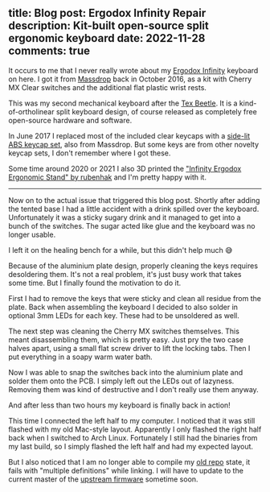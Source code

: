 title: Blog
post: Ergodox Infinity Repair
description: Kit-built open-source split ergonomic keyboard
date: 2022-11-28
comments: true
---

It occurs to me that I never really wrote about my [Ergodox Infinity](https://deskthority.net/wiki/Infinity_ErgoDox) keyboard on here.
I got it from [Massdrop](https://drop.com/buy/infinity-ergodox) back in October 2016, as a kit with Cherry MX Clear switches and the additional flat plastic wrist rests.

This was my second mechanical keyboard after the [Tex Beetle](tex_beetle.html).
It is a kind-of-ortholinear split keyboard design, of course released as completely free open-source hardware and software.

In June 2017 I replaced most of the included clear keycaps with a [side-lit ABS keycap set](https://drop.com/buy/side-lit-abs-keycap-set), also from Massdrop.
But some keys are from other novelty keycap sets, I don't remember where I got these.

Some time around 2020 or 2021 I also 3D printed the ["Infinity Ergodox Ergonomic Stand" by rubenhak](https://www.thingiverse.com/thing:4079818) and I'm pretty happy with it.

<hr>

Now on to the actual issue that triggered this blog post.
Shortly after adding the tented base I had a little accident with a drink spilled over the keyboard.
Unfortunately it was a sticky sugary drink and it managed to get into a bunch of the switches.
The sugar acted like glue and the keyboard was no longer usable.

I left it on the healing bench for a while, but this didn't help much 😅

Because of the aluminium plate design, properly cleaning the keys requires desoldering them.
It's not a real problem, it's just busy work that takes some time.
But I finally found the motivation to do it.

First I had to remove the keys that were sticky and clean all residue from the plate.
Back when assembling the keyboard I decided to also solder in optional 3mm LEDs for each key.
These had to be unsoldered as well.

<!--%
lightgallery([
    [ "img/ergodox_repair_1.jpg", "PCB, keys to be removed are marked" ],
    [ "img/ergodox_repair_2.jpg", "base plate and PCB, keys removed" ],
])
%-->

The next step was cleaning the Cherry MX switches themselves.
This meant disassembling them, which is pretty easy.
Just pry the two case halves apart, using a small flat screw driver to lift the locking tabs.
Then I put everything in a soapy warm water bath.

<!--%
lightgallery([
    [ "img/ergodox_repair_3.jpg", "Disassembling the switches" ],
    [ "img/ergodox_repair_4.jpg", "Cleaning the switches" ],
    [ "img/ergodox_repair_5.jpg", "Drying the switches" ],
    [ "img/ergodox_repair_6.jpg", "Clean switches assembled again" ],
])
%-->

Now I was able to snap the switches back into the aluminium plate and solder them onto the PCB.
I simply left out the LEDs out of lazyness.
Removing them was kind of destructive and I don't really use them anyway.

<!--%
lightgallery([
    [ "img/ergodox_repair_7.jpg", "Keys mounted again" ],
    [ "img/ergodox_repair_8.jpg", "Keyboard back together" ],
    [ "img/ergodox_repair_9.jpg", "Keyboard on desktop" ],
])
%-->

And after less than two hours my keyboard is finally back in action!

This time I connected the left half to my computer.
I noticed that it was still flashed with my old Mac-style layout.
Apparently I only flashed the right half back when I switched to Arch Linux.
Fortunately I still had the binaries from my last build, so I simply flashed the left half and had my expected layout.

But I also noticed that I am no longer able to compile my [old repo](https://github.com/xythobuz/controller) state, it fails with "multiple definitions" while linking.
I will have to update to the current master of the [upstream firmware](https://github.com/kiibohd/controller) sometime soon.
